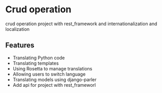 # Crud operation

crud operation project with rest_framework and internationalization and localization

## Features

- Translating Python code
- Translating templates
- Using Rosetta to manage translations
- Allowing users to switch language
- Translating models using django-parler 
- Add api for project with rest_frameworl
